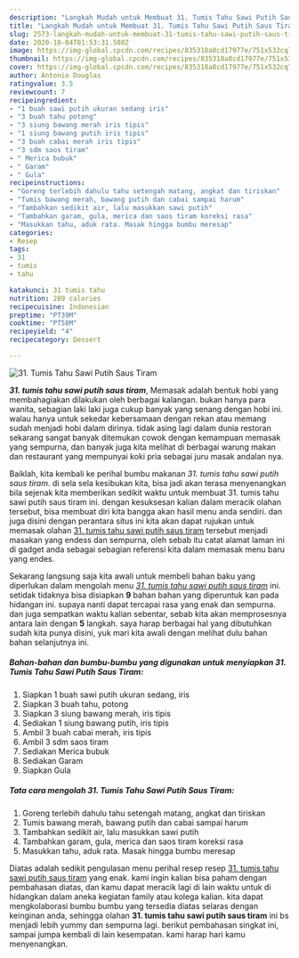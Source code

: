 ```yaml
---
description: "Langkah Mudah untuk Membuat 31. Tumis Tahu Sawi Putih Saus Tiram Lezat"
title: "Langkah Mudah untuk Membuat 31. Tumis Tahu Sawi Putih Saus Tiram Lezat"
slug: 2573-langkah-mudah-untuk-membuat-31-tumis-tahu-sawi-putih-saus-tiram-lezat
date: 2020-10-04T01:53:31.580Z
image: https://img-global.cpcdn.com/recipes/835318a8cd17977e/751x532cq70/31-tumis-tahu-sawi-putih-saus-tiram-foto-resep-utama.jpg
thumbnail: https://img-global.cpcdn.com/recipes/835318a8cd17977e/751x532cq70/31-tumis-tahu-sawi-putih-saus-tiram-foto-resep-utama.jpg
cover: https://img-global.cpcdn.com/recipes/835318a8cd17977e/751x532cq70/31-tumis-tahu-sawi-putih-saus-tiram-foto-resep-utama.jpg
author: Antonio Douglas
ratingvalue: 3.5
reviewcount: 7
recipeingredient:
- "1 buah sawi putih ukuran sedang iris"
- "3 buah tahu potong"
- "3 siung bawang merah iris tipis"
- "1 siung bawang putih iris tipis"
- "3 buah cabai merah iris tipis"
- "3 sdm saos tiram"
- " Merica bubuk"
- " Garam"
- " Gula"
recipeinstructions:
- "Goreng terlebih dahulu tahu setengah matang, angkat dan tiriskan"
- "Tumis bawang merah, bawang putih dan cabai sampai harum"
- "Tambahkan sedikit air, lalu masukkan sawi putih"
- "Tambahkan garam, gula, merica dan saos tiram koreksi rasa"
- "Masukkan tahu, aduk rata. Masak hingga bumbu meresap"
categories:
- Resep
tags:
- 31
- tumis
- tahu

katakunci: 31 tumis tahu 
nutrition: 289 calories
recipecuisine: Indonesian
preptime: "PT39M"
cooktime: "PT58M"
recipeyield: "4"
recipecategory: Dessert

---
```



![31. Tumis Tahu Sawi Putih Saus Tiram](https://img-global.cpcdn.com/recipes/835318a8cd17977e/751x532cq70/31-tumis-tahu-sawi-putih-saus-tiram-foto-resep-utama.jpg)

<b><i>31. tumis tahu sawi putih saus tiram</i></b>, Memasak adalah bentuk hobi yang membahagiakan dilakukan oleh berbagai kalangan. bukan hanya para wanita, sebagian laki laki juga cukup banyak yang senang dengan hobi ini. walau hanya untuk sekedar kebersamaan dengan rekan atau memang sudah menjadi hobi dalam dirinya. tidak asing lagi dalam dunia restoran sekarang sangat banyak ditemukan cowok dengan kemampuan memasak yang sempurna, dan banyak juga kita melihat di berbagai warung makan dan restaurant yang mempunyai koki pria sebagai juru masak andalan nya.



Baiklah, kita kembali ke perihal bumbu makanan <i>31. tumis tahu sawi putih saus tiram</i>. di sela sela kesibukan kita, bisa jadi akan terasa menyenangkan bila sejenak kita memberikan sedikit waktu untuk membuat 31. tumis tahu sawi putih saus tiram ini. dengan kesuksesan kalian dalam meracik olahan tersebut, bisa membuat diri kita bangga akan hasil menu anda sendiri. dan juga disini dengan perantara situs ini kita akan dapat rujukan untuk memasak olahan <u>31. tumis tahu sawi putih saus tiram</u> tersebut menjadi masakan yang endess dan sempurna, oleh sebab itu catat alamat laman ini di gadget anda sebagai sebagian referensi kita dalam memasak menu baru yang endes.


Sekarang langsung saja kita awali untuk membeli bahan baku yang diperlukan dalam mengolah menu <u><i>31. tumis tahu sawi putih saus tiram</i></u> ini. setidak tidaknya bisa disiapkan <b>9</b> bahan bahan yang diperuntuk kan pada hidangan ini. supaya nanti dapat tercapai rasa yang enak dan sempurna. dan juga sempatkan waktu kalian sebentar, sebab kita akan memprosesnya antara lain dengan <b>5</b> langkah. saya harap berbagai hal yang dibutuhkan sudah kita punya disini, yuk mari kita awali dengan melihat dulu bahan bahan selanjutnya ini.

<!--inarticleads1-->

##### Bahan-bahan dan bumbu-bumbu yang digunakan untuk menyiapkan 31. Tumis Tahu Sawi Putih Saus Tiram:

1. Siapkan 1 buah sawi putih ukuran sedang, iris
1. Siapkan 3 buah tahu, potong
1. Siapkan 3 siung bawang merah, iris tipis
1. Sediakan 1 siung bawang putih, iris tipis
1. Ambil 3 buah cabai merah, iris tipis
1. Ambil 3 sdm saos tiram
1. Sediakan  Merica bubuk
1. Sediakan  Garam
1. Siapkan  Gula




<!--inarticleads2-->

##### Tata cara mengolah 31. Tumis Tahu Sawi Putih Saus Tiram:

1. Goreng terlebih dahulu tahu setengah matang, angkat dan tiriskan
1. Tumis bawang merah, bawang putih dan cabai sampai harum
1. Tambahkan sedikit air, lalu masukkan sawi putih
1. Tambahkan garam, gula, merica dan saos tiram koreksi rasa
1. Masukkan tahu, aduk rata. Masak hingga bumbu meresap




Diatas adalah sedikit pengulasan menu perihal resep resep <u>31. tumis tahu sawi putih saus tiram</u> yang enak. kami ingin kalian bisa paham dengan pembahasan diatas, dan kamu dapat meracik lagi di lain waktu untuk di hidangkan dalam aneka kegiatan family atau kolega kalian. kita dapat mengkolaborasi bumbu bumbu yang tersedia diatas selaras dengan keinginan anda, sehingga olahan <b>31. tumis tahu sawi putih saus tiram</b> ini bs menjadi lebih yummy dan sempurna lagi. berikut pembahasan singkat ini, sampai jumpa kembali di lain kesempatan. kami harap hari kamu menyenangkan.
